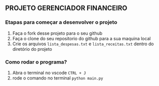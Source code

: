 ## PROJETO GERENCIADOR FINANCEIRO

### Etapas para começar a desenvolver o projeto

1. Faça o fork desse projeto para o seu github
2. Faça o clone do seu repositorio do github para a sua maquina local
3. Crie os arquivos `lista_despesas.txt` e `lista_receitas.txt` dentro do diretório do projeto

### Como rodar o programa?
1. Abra o terminal no vscode `CTRL + J`
2. rode o comando no terminal `python main.py`
